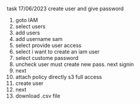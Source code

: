 task 17/06/2023
create user and give password
 
1. goto IAM
2. select users
3. add users
4. add username sam
5. select provide user access 
6. select i want to create an iam user
7. select custome password
8. uncheck user must create new pass. next signin
9. next 
10. attach policy directly s3 full access
11. create user
12. next 
13. download .csv file
